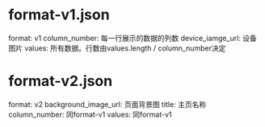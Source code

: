 # format-v1.json

   format: v1
   column_number: 每一行展示的数据的列数
   device_iamge_url: 设备图片
   values: 所有数据。行数由values.length / column_number决定

# format-v2.json

   format: v2
   background_image_url: 页面背景图
   title: 主页名称
   column_number: 同format-v1
   values: 同format-v1
